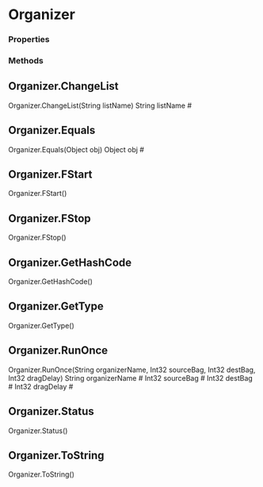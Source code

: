 # Organizer    

### Properties  
 
### Methods  
## Organizer.ChangeList
Organizer.ChangeList(String listName)
        String listName #
## Organizer.Equals
Organizer.Equals(Object obj)
        Object obj #
## Organizer.FStart
Organizer.FStart()
## Organizer.FStop
Organizer.FStop()
## Organizer.GetHashCode
Organizer.GetHashCode()
## Organizer.GetType
Organizer.GetType()
## Organizer.RunOnce
Organizer.RunOnce(String organizerName, Int32 sourceBag, Int32 destBag, Int32 dragDelay)
        String organizerName #
        Int32 sourceBag #
        Int32 destBag #
        Int32 dragDelay #
## Organizer.Status
Organizer.Status()
## Organizer.ToString
Organizer.ToString()